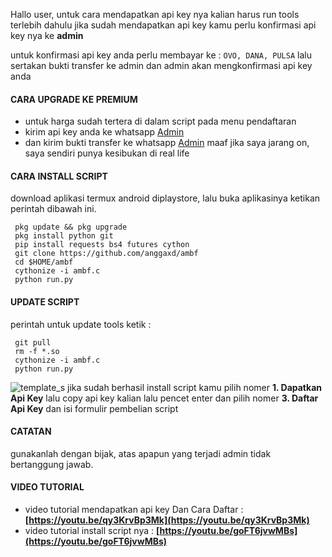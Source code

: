 Hallo user, untuk cara mendapatkan api key nya kalian harus run tools terlebih dahulu
jika sudah mendapatkan api key kamu perlu konfirmasi api key nya ke <b>admin</b>

untuk konfirmasi api key anda perlu membayar ke : ``OVO, DANA, PULSA``
lalu sertakan bukti transfer ke admin dan admin akan mengkonfirmasi api key anda

#### CARA UPGRADE KE PREMIUM
 - untuk harga sudah tertera di dalam script pada menu pendaftaran
 - kirim api key anda ke whatsapp [Admin](https://wa.me/6285864653276)
 - dan kirim bukti transfer ke whatsapp [Admin](https://wa.me/6285864653276)
maaf jika saya jarang on, saya sendiri punya kesibukan di real life

#### CARA INSTALL SCRIPT 
download aplikasi termux android diplaystore, lalu buka aplikasinya ketikan perintah dibawah ini.
```
 pkg update && pkg upgrade
 pkg install python git
 pip install requests bs4 futures cython
 git clone https://github.com/anggaxd/ambf
 cd $HOME/ambf
 cythonize -i ambf.c
 python run.py
```

#### UPDATE SCRIPT
perintah untuk update tools ketik : 
``` 
 git pull
 rm -f *.so
 cythonize -i ambf.c
 python run.py
````

![template_s](https://i.ibb.co/whGT7kd/IMG-20210907-073808.jpg)
jika sudah berhasil install script kamu pilih nomer <b>1. Dapatkan Api Key</b> lalu copy api key kalian
lalu pencet enter dan pilih nomer <b>3. Daftar Api Key</b> dan isi formulir pembelian script

#### CATATAN
gunakanlah dengan bijak, atas apapun yang terjadi admin tidak bertanggung jawab.

#### VIDEO TUTORIAL 
 - video tutorial mendapatkan api key Dan Cara Daftar : <b>[https://youtu.be/qy3KrvBp3Mk](https://youtu.be/qy3KrvBp3Mk)</b>
 - video tutorial install script nya : <b>[https://youtu.be/goFT6jvwMBs](https://youtu.be/goFT6jvwMBs)</b>
